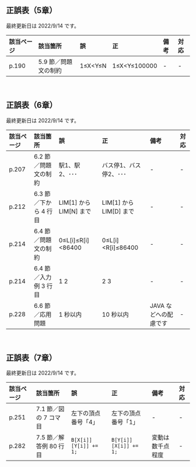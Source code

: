 ## 正誤表（5章）
最終更新日は 2022/9/14 です。

| **該当ページ** | **該当箇所** | **誤** | **正** | **備考** | **対応** |
|:---|:---|:---|:---|:---|:---|
| p.190 | 5.9 節／問題文の制約 | 1≤X<Y≤N | 1≤X<Y≤100000 | - | - |

<br />

## 正誤表（6章）
最終更新日は 2022/9/14 です。

| **該当ページ** | **該当箇所** | **誤** | **正** | **備考** | **対応** |
|:---|:---|:---|:---|:---|:---|
| p.207 | 6.2 節／問題文の制約 | 駅1、駅2、･･･ | バス停1、バス停2、･･･ | - | - |
| p.212 | 6.3 節／下から 4 行目 | LIM[1] から LIM[N] まで | LIM[1] から LIM[D] まで | - | - |
| p.214 | 6.4 節／問題文の制約 | 0≤L[i]≤R[i]<86400 | 0≤L[i]<R[i]≤86400 | - | - |
| p.214 | 6.4 節／入力例 3 行目 | 1 2 | 2 3 | - | - |
| p.228 | 6.6 節／応用問題 | 1 秒以内 | 10 秒以内 | JAVA などへの配慮です | - |

<br />

## 正誤表（7章）
最終更新日は 2022/9/14 です。

| **該当ページ** | **該当箇所** | **誤** | **正** | **備考** | **対応** |
|:---|:---|:---|:---|:---|:---|
| p.251 | 7.1 節／図の 7 コマ目 | 左下の頂点番号「4」 | 左下の頂点番号「1」 | - | - |
| p.282 | 7.5 節／解答例 80 行目 | <code>B[X[i]][Y[i]] += 1;</code> | <code>B[Y[i]][X[i]] += 1;</code> | 変動は数千点程度 | - |

